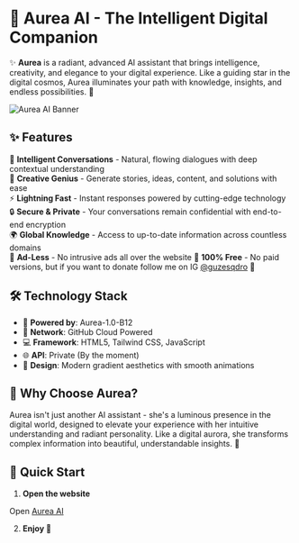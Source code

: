 # 🌟 Aurea AI - The Intelligent Digital Companion

✨ **Aurea** is a radiant, advanced AI assistant that brings intelligence, creativity, and elegance to your digital experience. Like a guiding star in the digital cosmos, Aurea illuminates your path with knowledge, insights, and endless possibilities. 🚀

![Aurea AI Banner](https://i.imgur.com/2LNOTj6.jpeg)

## ✨ Features

💫 **Intelligent Conversations** - Natural, flowing dialogues with deep contextual understanding  
🎨 **Creative Genius** - Generate stories, ideas, content, and solutions with ease  
⚡ **Lightning Fast** - Instant responses powered by cutting-edge technology  
🔒 **Secure & Private** - Your conversations remain confidential with end-to-end encryption  
🌍 **Global Knowledge** - Access to up-to-date information across countless domains  
📢 **Ad-Less** - No intrusive ads all over the website
💸 **100% Free** - No paid versions, but if you want to donate follow me on IG [@guzesqdro](https://instagram.com/guzesqdro) 🥳


## 🛠️ Technology Stack

- 🐬 **Powered by**: Aurea-1.0-B12
- 🔗 **Network**: GitHub Cloud Powered
- 💻 **Framework**: HTML5, Tailwind CSS, JavaScript
- 🌐 **API**: Private (By the moment)
- 🎨 **Design**: Modern gradient aesthetics with smooth animations

## 🎯 Why Choose Aurea?

Aurea isn't just another AI assistant - she's a luminous presence in the digital world, designed to elevate your experience with her intuitive understanding and radiant personality. Like a digital aurora, she transforms complex information into beautiful, understandable insights. 🌈

## 🚀 Quick Start

1. **Open the website**

Open [Aurea AI](https://guzesqdro.github.io/aurea)

2. **Enjoy 🥳**
  
